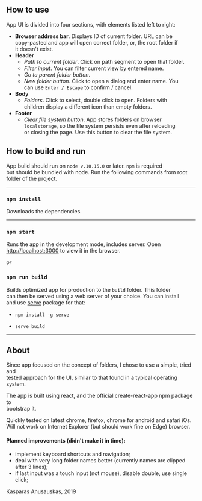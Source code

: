 ## How to use
App UI is divided into four sections, with elements listed left to right:

- **Browser address bar**. Displays ID of current folder. URL can be <br/>
copy-pasted and app will open correct folder, or, the root folder if <br/>
it doesn't exist. 
- **Header**
  - *Path to current folder*. Click on path segment to open that folder. 
  - *Filter input*. You can filter current view by entered name.
  - *Go to parent folder button*. 
  - *New folder button*. Click to open a dialog and enter name. You <br/>
  can use `Enter / Escape` to confirm / cancel.  
- **Body**
  - *Folders*. Click to select, double click to open. Folders with <br/>
  children display a different icon than empty folders.
- **Footer**
  - *Clear file system button*. App stores folders on browser <br/>
  `localstorage`, so the file system persists even after reloading <br/>
  or closing the page. Use this button to clear the file system.

## How to build and run

App build should run on `node v.10.15.0` or later. `npm` is required <br/> 
but should be bundled with node. Run the following commands from root <br/>
folder of the project.

---
### `npm install`

Downloads the dependencies.

---

### `npm start`

Runs the app in the development mode, includes server. Open <br/> 
[http://localhost:3000](http://localhost:3000) to view it in the browser.

*or*

### `npm run build`

Builds optimized app for production to the `build` folder. This folder <br/>
can then be served using a web server of your choice. You can install <br/>
and use [serve](https://www.npmjs.com/package/serve) package for that:

- `npm install -g serve`

- `serve build`

---

## About

Since app focused on the concept of folders, I chose to use a simple, tried and <br/>
tested approach for the UI, similar to that found in a typical operating system. 

The app is built using react, and the official create-react-app npm package to <br/>
bootstrap it. 

Quickly tested on latest chrome, firefox, chrome for android and safari iOs. <br/>
Will not work on Internet Explorer (but should work fine on Edge) browser. 

#### Planned improvements (didn't make it in time):
- implement keyboard shortcuts and navigation;
- deal with very long folder names better (currently names are clipped after 3 lines);
- if last input was a touch input (not mouse), disable double, use single click;

Kasparas Anusauskas, 2019
